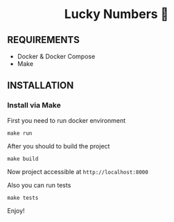 <h1 align="center">Lucky Numbers 🎲</h1>


REQUIREMENTS
------------
* Docker & Docker Compose
* Make

INSTALLATION
------------

### Install via Make

First you need to run docker environment
```
make run
```
After you should to build the project
```
make build
```

Now project accessible at ```http://localhost:8000```

Also you can run tests
```
make tests
```

Enjoy!
